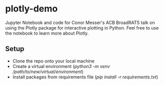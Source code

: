 # plotly-demo

Jupyter Notebook and code for Conor Messer's ACB BroadRATS talk on using the Plotly package for interactive plotting in Python. Feel free to use the notebook to learn more about Plotly.

## Setup

- Clone the repo onto your local machine
- Create a virtual environment (*python3 -m venv /path/to/new/virtual/environment*)
- Install packages from requirements file (*pip install -r requirements.txt*)
